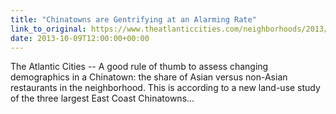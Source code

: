```yaml
---
title: "Chinatowns are Gentrifying at an Alarming Rate"
link_to_original: https://www.theatlanticcities.com/neighborhoods/2013/10/chinatowns-are-gentrifying-alarming-rate/7180/)  
date: 2013-10-09T12:00:00+00:00
---
```

  
The Atlantic Cities -- A good rule of thumb to assess changing demographics in a Chinatown: the share of Asian versus non-Asian restaurants in the neighborhood. This is according to a new land-use study of the three largest East Coast Chinatowns...  



